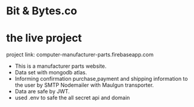 # Bit & Bytes.co

# the live project

project link: computer-manufacturer-parts.firebaseapp.com

- This is a manufacturer parts website.
- Data set with mongodb atlas.
- Informing confirmation purchase,payment and shipping information to the user by SMTP Nodemailer with Maulgun transporter.
- Data are safe by JWT.
- used .env to safe the all secret api and domain
